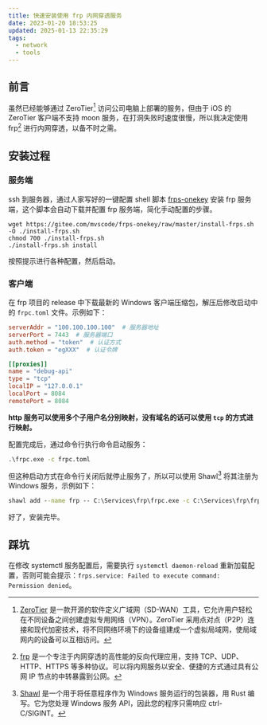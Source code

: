 ```yaml
---
title: 快速安装使用 frp 内网穿透服务
date: 2023-01-20 18:53:25
updated: 2025-01-13 22:35:29
tags:
  - network
  - tools
---
```


## 前言

虽然已经能够通过 ZeroTier[^1] 访问公司电脑上部署的服务，但由于 iOS 的 ZeroTier 客户端不支持 moon 服务，在打洞失败时速度很慢，所以我决定使用 frp[^2] 进行内网穿透，以备不时之需。

## 安装过程

### 服务端

ssh 到服务器，通过人家写好的一键配置 shell 脚本 [frps-onekey](https://github.com/mvscode/frps-onekey) 安装 frp 服务端，这个脚本会自动下载并配置 frp 服务端，简化手动配置的步骤。

```shell
wget https://gitee.com/mvscode/frps-onekey/raw/master/install-frps.sh -O ./install-frps.sh
chmod 700 ./install-frps.sh
./install-frps.sh install
```

按照提示进行各种配置，然后启动。

### 客户端

在 frp 项目的 release 中下载最新的 Windows 客户端压缩包，解压后修改启动中的 `frpc.toml` 文件。示例如下：

```toml:frpc.toml
serverAddr = "100.100.100.100"  # 服务器地址
serverPort = 7443  # 服务器端口
auth.method = "token"  # 认证方式
auth.token = "egXXX"  # 认证令牌

[[proxies]]
name = "debug-api"
type = "tcp"
localIP = "127.0.0.1"
localPort = 8084
remotePort = 8084
```

**http 服务可以使用多个子用户名分别映射，没有域名的话可以使用 `tcp` 的方式进行映射。**

配置完成后，通过命令行执行命令启动服务：

```cmd
.\frpc.exe -c frpc.toml
```

但这种启动方式在命令行关闭后就停止服务了，所以可以使用 Shawl[^3] 将其注册为 Windows 服务，示例如下：

```cmd
shawl add --name frp -- C:\Services\frp\frpc.exe -c C:\Services\frp\frpc.toml
```

好了，安装完毕。

## 踩坑

在修改 systemctl 服务配置后，需要执行 `systemctl daemon-reload` 重新加载配置，否则可能会提示：`frps.service: Failed to execute command: Permission denied`。

[^1]: [ZeroTier](https://www.zerotier.com/) 是一款开源的软件定义广域网（SD-WAN）工具，它允许用户轻松在不同设备之间创建虚拟专用网络（VPN）。ZeroTier 采用点对点（P2P）连接和现代加密技术，将不同网络环境下的设备组建成一个虚拟局域网，使局域网内的设备可以互相访问。
[^2]: [frp](https://github.com/fatedier/frp) 是一个专注于内网穿透的高性能的反向代理应用，支持 TCP、UDP、HTTP、HTTPS 等多种协议。可以将内网服务以安全、便捷的方式通过具有公网 IP 节点的中转暴露到公网。
[^3]: [Shawl](https://github.com/mtkennerly/shawl) 是一个用于将任意程序作为 Windows 服务运行的包装器，用 Rust 编写。它为您处理 Windows 服务 API，因此您的程序只需响应 ctrl-C/SIGINT。
